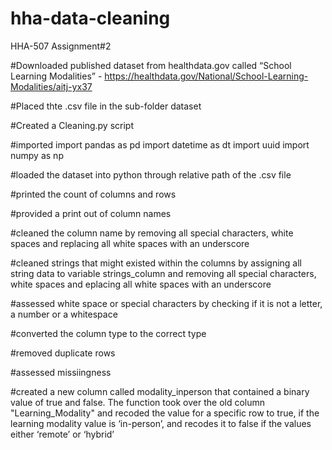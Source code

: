 # hha-data-cleaning
HHA-507 Assignment#2

#Downloaded published dataset from healthdata.gov called “School Learning Modalities” - https://healthdata.gov/National/School-Learning-Modalities/aitj-yx37

#Placed thte .csv file in the sub-folder dataset

#Created a Cleaning.py script 

#imported import pandas as pd
import datetime as dt
import uuid 
import numpy as np

#loaded the dataset into python through relative path of the .csv file

#printed the count of columns and rows 

#provided a print out of column names

#cleaned the column name by removing all special characters, white spaces and replacing all white spaces with an underscore

#cleaned strings that might existed within the columns by assigning all string data to variable strings_column and removing all special characters, white spaces and eplacing all white spaces with an underscore

#assessed white space or special characters by checking if it is not a letter, a number or a whitespace

#converted the column type to the correct type

#removed duplicate rows

#assessed missiingness

#created a new column called modality_inperson that contained a binary value of true and false. The function took over the old column "Learning_Modality" and recoded the value for a specific row to true, if the learning modality value is ‘in-person’, and recodes it to false if the values either ‘remote’ or ‘hybrid’ 
